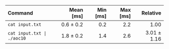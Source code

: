 | Command | Mean [ms] | Min [ms] | Max [ms] | Relative |
|:---|---:|---:|---:|---:|
| `cat input.txt` | 0.6 ± 0.2 | 0.2 | 2.2 | 1.00 |
| `cat input.txt \| ./aoc10` | 1.8 ± 0.2 | 1.4 | 2.6 | 3.01 ± 1.16 |
